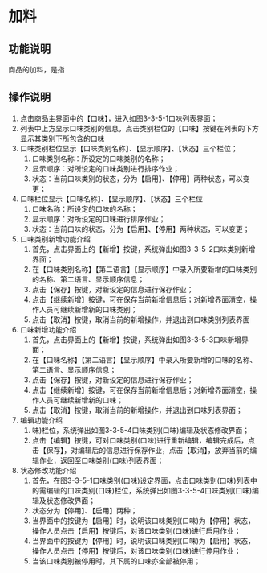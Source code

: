 # 加料

## 功能说明

商品的加料，是指

## 操作说明

1.	点击商品主界面中的【口味】，进入如图3-3-5-1口味列表界面；
2.	列表中上方显示口味类别的信息，点击类别栏位的【口味】按键在列表的下方显示其类别下所包含的口味
3.	口味类别栏位显示【口味类别名称】、【显示顺序】、【状态】三个栏位；
 	1. 口味类别名称：所设定的口味类别的名称；
 	2. 显示顺序：对所设定的口味类别进行排序作业；
 	3. 状态：当前口味类别的状态，分为【启用】、【停用】两种状态，可以变更；
4.	口味栏位显示【口味名称】、【显示顺序】、【状态】三个栏位
    1. 口味名称：所设定的口味的名称；
    2. 显示顺序：对所设定的口味进行排序作业；
    3. 状态：当前口味的状态，分为【启用】、【停用】两种状态，可以变更；
5.	口味类别新增功能介绍
    1. 首先，点击界面上的【新增】按键，系统弹出如图3-3-5-2口味类别新增界面；
    2. 在【口味类别名称】【第二语言】【显示顺序】中录入所要新增的口味类别的名称、第二语言、显示顺序信息；
    1. 点击【保存】按键，对新设定的信息进行保存作业；
    2. 点击【继续新增】按键，可在保存当前新增信息后；对新增界面清空，操作人员可继续新增新的口味类别；
    3. 点击【取消】按键，取消当前的新增操作，并退出到口味类别列表界面
6.	口味新增功能介绍
    1. 首先，点击界面上的【新增】按键，系统弹出如图3-3-5-3口味新增界面；
    2. 在【口味名称】【第二语言】【显示顺序】中录入所要新增的口味的名称、第二语言、显示顺序信息；
    3. 点击【保存】按键，对新设定的信息进行保存作业；
    4. 点击【继续新增】按键，可在保存当前新增信息后；对新增界面清空，操作人员可继续新增新的口味；
    5. 点击【取消】按键，取消当前的新增操作，并退出到口味列表界面；
7.	编辑功能介绍
    1. 味)栏位，系统弹出如图3-3-5-4口味类别(口味)编辑及状态修改界面；
    2. 点击【编辑】按键，可对口味类别(口味)进行重新编辑，编辑完成后，点击【保存】，对编辑后的信息进行保存作业，点击【取消】，放弃当前的编辑作业，返回至口味类别(口味)列表界面；
8.	状态修改功能介绍
    1. 首先，在图3-3-5-1口味类别(口味)设定界面，点击口味类别(口味)列表中的需编辑的口味类别(口味)栏位，系统弹出如图3-3-5-4口味类别(口味)编辑及状态修改界面；
    2. 状态分为【停用】、【启用】两种；
    3. 当界面中的按键为【启用】时，说明该口味类别(口味)为【停用】状态，操作人员点击【启用】按键后，对该口味类别(口味)进行启用作业；
    4. 当界面中的按键为【停用】时，说明该口味类别(口味)为【启用】状态，操作人员点击【停用】按键后，对该口味类别(口味)进行停用作业；
    5. 当该口味类别被停用时，其下属的口味亦全部被停用；
